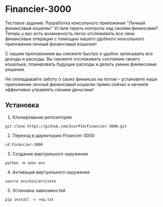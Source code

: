 # Financier-3000
Тестовое задание: Разработка консольного приложения "Личный финансовый кошелек"
Устали терять контроль над своими финансами? 
Теперь у вас есть возможность легко отслеживать все свои финансовые операции с 
помощью нашего удобного консольного приложения личный финансовый кошелек!

С нашим приложением вы сможете быстро и удобно записывать все доходы и расходы. 
Вы сможете отслеживать состояние своего кошелька, 
планировать будущие расходы и делать умные финансовые решения.

Не откладывайте заботу о своих финансах на потом – установите наше приложение личный финансовый кошелек 
прямо сейчас и начните эффективно управлять своими деньгами!
## Установка
1. Клонирование репозитория 

```git clone https://github.com/ScorP14/Financier-3000.git```

2. Переход в директорию Financier-3000

```cd Financier-3000```

3. Создание виртуального окружения

```python -m venv env```

4. Активация виртуального окружения

```source env/bin/activate```

5. Установка зависимостей

```pip install -r req.txt```
